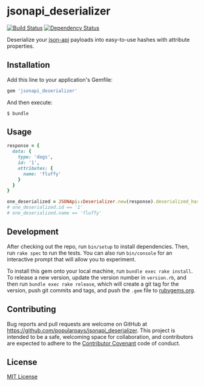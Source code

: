 # jsonapi_deserializer

[![Build Status](https://travis-ci.org/PopularPays/jsonapi_deserializer.svg)](https://travis-ci.org/PopularPays/jsonapi_deserializer) [![Dependency Status](https://gemnasium.com/PopularPays/jsonapi_deserializer.svg)](https://gemnasium.com/PopularPays/jsonapi_deserializer)

Deserialize your [json-api](http://jsonapi.org/)
payloads into easy-to-use hashes
with attribute properties.


## Installation

Add this line to your application's Gemfile:

```ruby
gem 'jsonapi_deserializer'
```

And then execute:

    $ bundle


## Usage

```ruby
response = {
  data: {
    type: 'dogs',
    id: '1',
    attributes: {
      name: 'fluffy'
    }
  }
}

one_deserialized = JSONApi::Deserializer.new(response).deserialized_hash
# one_deserialized.id == '1'
# one_deserialized.name == 'fluffy'
```


## Development

After checking out the repo, run `bin/setup` to install dependencies. Then, run `rake spec` to run the tests. You can also run `bin/console` for an interactive prompt that will allow you to experiment.

To install this gem onto your local machine, run `bundle exec rake install`. To release a new version, update the version number in `version.rb`, and then run `bundle exec rake release`, which will create a git tag for the version, push git commits and tags, and push the `.gem` file to [rubygems.org](https://rubygems.org).


## Contributing

Bug reports and pull requests are welcome on GitHub at https://github.com/popularpays/jsonapi_deserializer. This project is intended to be a safe, welcoming space for collaboration, and contributors are expected to adhere to the [Contributor Covenant](contributor-covenant.org) code of conduct.


## License

[MIT License](http://opensource.org/licenses/MIT)
